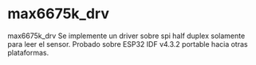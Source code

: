 # max6675k_drv
max6675k_drv Se implemente un driver sobre spi half duplex solamente para leer el sensor. Probado sobre ESP32 IDF v4.3.2 portable hacia otras plataformas.

